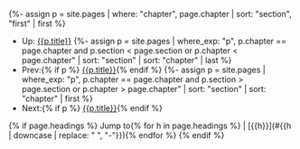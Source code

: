 {%- assign p = site.pages | where: "chapter", page.chapter | sort: "section", "first" | first %}
* Up: [{{p.title}}]({{site.baseurl}}{{p.url}})
{%- assign p = site.pages | where_exp: "p", p.chapter == page.chapter and p.section < page.section or p.chapter < page.chapter" | sort: "section" | sort: "chapter" | last %}
* Prev:{% if p %} [{{p.title}}]({{site.baseurl}}{{p.url}}){% endif %}
{%- assign p = site.pages | where_exp: "p", p.chapter == page.chapter and p.section > page.section or p.chapter > page.chapter" | sort: "section" | sort: "chapter" | first %}
* Next:{% if p %} [{{p.title}}]({{site.baseurl}}{{p.url}}){% endif %}

{% if page.headings %}
Jump to{% for h in page.headings %} \| [{{h}}](#{{h | downcase | replace: " ", "-"}}){% endfor %}
{% endif %}